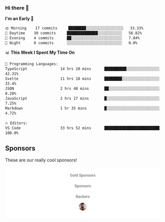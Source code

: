 ### Hi there 👋

<!--
**alexanderniebuhr/alexanderniebuhr** is a ✨ _special_ ✨ repository because its `README.md` (this file) appears on your GitHub profile.

Here are some ideas to get you started:

- 🔭 I’m currently working on ...
- 🌱 I’m currently learning ...
- 👯 I’m looking to collaborate on ...
- 🤔 I’m looking for help with ...
- 💬 Ask me about ...
- 📫 How to reach me: ...
- 😄 Pronouns: ...
- ⚡ Fun fact: ...
-->

<!--START_SECTION:waka-->
**I'm an Early 🐤** 

```text
🌞 Morning    17 commits     ████████░░░░░░░░░░░░░░░░░   33.33% 
🌆 Daytime    30 commits     ██████████████░░░░░░░░░░░   58.82% 
🌃 Evening    4 commits      ██░░░░░░░░░░░░░░░░░░░░░░░   7.84% 
🌙 Night      0 commits      ░░░░░░░░░░░░░░░░░░░░░░░░░   0.0%

```


📊 **This Week I Spent My Time On** 

```text
💬 Programming Languages: 
TypeScript               14 hrs 20 mins      ██████████░░░░░░░░░░░░░░░   42.31% 
Svelte                   11 hrs 18 mins      ████████░░░░░░░░░░░░░░░░░   33.4% 
JSON                     2 hrs 48 mins       ██░░░░░░░░░░░░░░░░░░░░░░░   8.28% 
JavaScript               2 hrs 27 mins       █░░░░░░░░░░░░░░░░░░░░░░░░   7.25% 
Markdown                 1 hr 35 mins        █░░░░░░░░░░░░░░░░░░░░░░░░   4.72%

🔥 Editors: 
VS Code                  33 hrs 52 mins      █████████████████████████   100.0%

```


<!--END_SECTION:waka-->

## Sponsors

These are our really cool sponsors!

<!-- sponsors -->

<!-- sponsors -->

<p align="center">
  <a href="https://github.com/sponsors/alexanderniebuhr">
    <img src='./sponsors.svg'/>
  </a>
</p>
